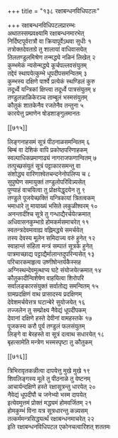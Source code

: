 +++
title = "१३८ रक्षाबन्धनविधिपटलः"

+++
रक्षाबन्धनविधिपटलप्रारम्भः  
अथातस्सम्प्रवक्ष्यामि रक्षाबन्धनमारभेत्  
निर्दिष्टपूर्वरात्रौ वा क्रियापूर्वेऽथवा सुधीः १  
तत्रोक्तदेवताग्रे तु शालायां वाधिवासयेत्  
तिलतण्डुलमिश्रेण तन्मद्ध्ये नळिनं लिखेत् २  
कुम्भमेकं न्यसेन्मद्ध्ये कूर्चपल्लवसंयुतम्  
तद्देवं स्थापयेत्कुम्भे धूपदीपसमन्वितम् ३  
कुम्भस्य दक्षिणे पार्श्वे प्रत्येकं स्थण्डिलं कुरु  
तदूर्ध्वे यन्त्रिकां क्षिप्त्वा तदूर्ध्वे पात्रसंयुतम् ४  
तण्डुलन्नाळिकेरञ्च ताम्बूलं भस्मसंयुतम्  
कौतुकं शातकेनैव रजतेनैव तन्तुना ५  
कारयेत्तु प्रमाणेन षोडशाङ्गुलमानतः  

[[७१५]]  

लिङ्गनाहसमं सूत्रं पीठनाळसमन्वितम् ६  
बिम्बं वा देशिकं वापि प्रकोष्ठपरिणाहकम्  
स्वल्पाधिकप्रमाणाढ्यं नागराजफणान्वितम् ७  
तत्पुच्छसंयुतं सूत्रं पट्टाकारसमन्तु वा  
संशोद्ध्य वारिणाश्वेतचन्दनेनोपलिप्य च ८  
सुपुष्पेण समायुक्तं तण्डुलोपरिविन्न्यसेत्  
पुण्याहं वाचयित्वा तु प्रोक्षयेद्धृदयेन तु ९  
तण्डुले पूजयेच्छक्तिं यन्त्रिकायां त्रितत्वकम्  
भमाधारे तु मायाख्यं भसिते लकुळीश्वरम् १०  
अनन्तादींश्च सूत्रे तु गन्धाद्यैरर्चयेत्क्रमात्  
अधिवासनकुम्भाग्रे होमकर्मसमाचरेत् ११  
स्वतन्त्रदेवमावाह्य वह्निमद्ध्ये समर्चयेत्  
तस्य देवस्य मूलेन समिदाज्य वरुं हुनेत् १२  
स्वाहान्तं संहिता मन्त्रं सम्पातं सूत्रके हुनेत्  
पात्रमाच्छाद्य पट्टाद्यैर्मालान्तदुपरिन्यसेत् १३  
परिचारकमाहृत्य उष्णीषोन्तर्यकैस्सह  
अग्निस्थन्देवमुत्थाप्य घटे संयोजयेत्क्रमात् १४  
कौतुकादीन्विशेषेण वाहयित्वा शिरोपरि  
सर्वालङ्कारसंयुक्तं सर्वातोद्य समन्वितम् १५  
ग्रामप्रदक्षिणं वाथ प्रासादस्य प्रदक्षिणम्  
देवेशमर्चयेत्तत्र घटान्बेरे सुयोजयेत् १६  
तज्जलेन तु सम्प्रोक्ष्य नैवेद्यं धूपदीपकम्  
देवानां दक्षिणे हस्ते देवीनां वामहस्तके १७  
पूजकस्य करौ पूर्य तण्डुलं फलसंयुतम्  
लिङ्गे वा बेरहस्ते वा सूत्रं दत्वाथ सधारयेत् १८  
बृहत्सामेति मन्त्रेण भस्मस्पृष्टा तु कौतुकम्  

[[७१६]]  

त्रिभिरावृतकन्नीत्वा दापयेत्तु मुखे मुखे १९  
शिवलिङ्गस्य मूले तु पीठनाळे तु वेष्टनम्  
आचार्यन्दक्षिणे हस्ते रक्षासूत्रन्तु धारयेत् २०  
नैवेद्यं धूपदीपौ च जनेभ्यो भस्म दापयेत्  
इत्येवमुत्तमं प्रोक्तं मद्ध्यमं होमवर्जितम् २१  
होमकुम्भं विना यत्र सूत्रधारन्तु कन्न्यसम्  
तत्कर्ममन्त्रसिद्ध्यर्त्थं रक्षाबन्धनमाचरेत् २२  
इति रक्षाबन्धनविधिपटल एकोनचत्वारिंशत् शततमः  
